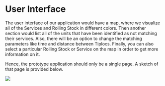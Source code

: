 # User Interface

The user interface of our application would have a map, where we visualize all of the Services and Rolling Stock in different colors. Then another section would list all of the units that have been identified as not matching their services. Also, there will be an option to change the matching parameters like time and distance between Tiplocs. Finally, you can also select a particular Rolling Stock or Service on the map in order to get more information on it.

Hence, the prototype application should only be a single page. A sketch of that page is provided below.

<img src="{{ site.baseurl }}/assets/photos/UI.png">
